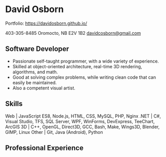 # David Osborn

Portfolio: https://davidosborn.github.io/

403-305-8485
Oromocto, NB E2V 1B2
davidcosborn@gmail.com

## Software Developer

- Passionate self-taught programmer, with a wide variety of experience.
- Skilled at object-oriented architecture, real-time 3D rendering, algorithms, and math.
- Good at solving complex problems, while writing clean code that can easily be maintained.
- Also a competent visual artist.

## Skills

Web   | JavaScript ES8, Node.js, HTML, CSS, MySQL, PHP, Nginx
.NET  | C#, Visual Studio, TFS, SQL Server, WPF, WinForms, DevExpress, TeeChart, ArcGIS
3D    | C++, OpenGL, Direct3D, GCC, Bash, Make, Wings3D, Blender, GIMP, Linux
Other | Git, Java (Android), Python

## Professional Experience

